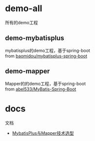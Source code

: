 # demo-all
所有的demo工程

## demo-mybatisplus
mybatisplus的demo工程，基于spring-boot  
from [baomidou/mybatisplus-spring-boot](https://github.com/baomidou/mybatisplus-spring-boot.git)


## demo-mapper
Mapper的的demo工程，基于spring-boot  
from [abel533/MyBatis-Spring-Boot](https://github.com/abel533/MyBatis-Spring-Boot)

# docs
文档
+ [MybatisPlus与Mapper技术选型](docs/MybatisPlus与Mapper技术选型.md)